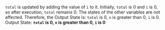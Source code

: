 `total` is updated by adding the value of `i` to it. Initially, `total` is 0 and `i` is 0, so after execution, `total` remains 0. The states of the other variables are not affected. Therefore, the Output State is: `total` is 0, `n` is greater than 0, `i` is 0.  
Output State: **`total` is 0, `n` is greater than 0, `i` is 0**